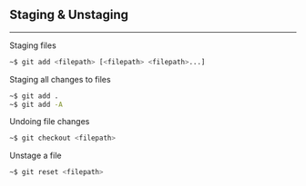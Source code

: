 ## Staging & Unstaging
<hr>

Staging files
```bash
~$ git add <filepath> [<filepath> <filepath>...]
```

Staging all changes to files
```bash
~$ git add .
~$ git add -A
```

Undoing file changes
```bash
~$ git checkout <filepath>
```

Unstage a file
```bash
~$ git reset <filepath>
```
